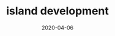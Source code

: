 ---
title: island development
album_key: MB2RVJ
date: 2020-04-06
game: new_horizons
layout: slideshow
---